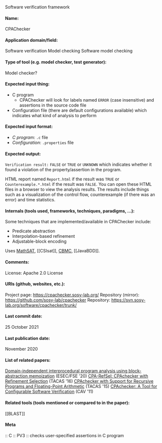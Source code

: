 Software verification framework

#### Name:
CPAChecker

#### Application domain/field:
Software verification
Model checking
Software model checking

#### Type of tool (e.g. model checker, test generator):
Model checker?

#### Expected input thing:
- C program
	- CPAChecker will look for labels named `ERROR` (case insensitive) and assertions in the source code file
- Configuration file (there are default configurations available) which indicates what kind of analysis to perform

#### Expected input format:
- *C program*: `.c` file
- *Configuration*: `.properties` file

#### Expected output:
`Verification result:` `FALSE` or `TRUE` or `UNKNOWN` which indicates whether it found a violation of the property/assertion in the program.

HTML report named `Report.html` if the result was `TRUE` or `Counterexample.*.html` if the result was `FALSE`.  You can open these HTML files in a browser to view the analysis results.
The results include things such as a visualization of the control flow, counterexample (if there was an error) and time statistics.

#### Internals (tools used, frameworks, techniques, paradigms, ...):
Some techniques that are implemented/available in CPAChecker include:
- Predicate abstraction
- Interpolation-based refinement
- Adjustable-block encoding

Uses [MathSAT](../Solvers/SMT/MathSAT.md), [[CSIsat]], [CBMC](CBMC.md), [[JavaBDD]].

#### Comments:
License: Apache 2.0 License

#### URIs (github, websites, etc.):
Project page: https://cpachecker.sosy-lab.org/
Repository (mirror): https://github.com/sosy-lab/cpachecker
Repository: https://svn.sosy-lab.org/software/cpachecker/trunk/

#### Last commit date:
25 October 2021

#### Last publication date:
November 2020

#### List of related papers:
[Domain-independent interprocedural program analysis using block-abstraction memoization](https://doi.org/10.1145/3368089.3409718) (ESEC/FSE '20)
[CPA-RefSel: CPAchecker with Refinement Selection](https://doi.org/10.1007/978-3-662-49674-9_59) (TACAS '16)
[CPAchecker with Support for Recursive Programs and Floating-Point Arithmetic](https://doi.org/10.1007/978-3-662-46681-0_34) (TACAS '15)
[CPAchecker: A Tool for Configurable Software Verification](https://doi.org/10.1007/978-3-642-22110-1_16) (CAV '11)

#### Related tools (tools mentioned or compared to in the paper):
[[BLAST]]

#### Meta
:: C
:: PV3 :: checks user-specified assertions in C program